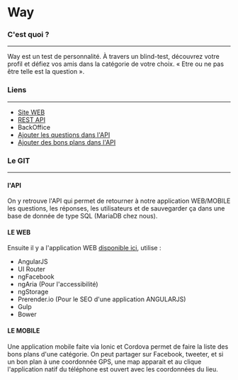 Way
=========================

### C'est quoi ?
--------------------
Way est un test de personnalité. À travers un blind-test, découvrez votre profil et défiez vos amis dans la catégorie de votre choix. « Etre ou ne pas être telle est la question ».

### Liens
--------------------
* [Site WEB](http://www.whoareyou.io)
* [REST API](http://api.whoareyou.io)
* BackOffice
 * [Ajouter les questions dans l'API](http://api.whoareyou.io/question/add)
 * [Ajouter des bons plans dans l'API](http://api.whoareyou.io/deal/add)

### Le GIT
--------------------

#### l'API
On y retrouve l'API qui permet de retourner à notre application WEB/MOBILE les questions, les réponses, les utilisateurs et de sauvegarder ça dans une base de donnée de type SQL (MariaDB chez nous).

#### LE WEB
Ensuite il y a l'application WEB [disponible ici](http://www.whoareyou.io), utilise :

* AngularJS
 * UI Router
 * ngFacebook
 * ngAria (Pour l'accessibilité)
 * ngStorage
 * Prerender.io (Pour le SEO d'une application ANGULARJS)
* Gulp
* Bower

#### LE MOBILE
Une application mobile faite via Ionic et Cordova permet de faire la liste des bons plans d'une catégorie. On peut partager sur Facebook, tweeter, et si un bon plan à une coordonnée GPS, une map apparait et au clique l'application natif du téléphone est ouvert avec les coordonnées du lieu.
